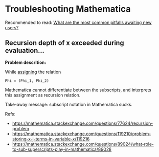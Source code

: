 # Troubleshooting Mathematica

Recommended to read:
[What are the most common pitfalls awaiting new users?][commont_pitfalls]



## Recursion depth of x exceeded during evaluation...

**Problem descrition:**

While [assigning][assignment] the relation
~~~~
Phi = (Phi_1, Phi_2)
~~~~
Mathematica cannot differentiate between the subscripts, and interprets this assignment as recursion
relation.

Take-away message: subscript notation in Mathematica sucks.

Refs:
- https://mathematica.stackexchange.com/questions/77624/recursion-problem
- https://mathematica.stackexchange.com/questions/119210/problem-storing-x-j-terms-in-variable-x/119216
- https://mathematica.stackexchange.com/questions/89024/what-role-to-sub-superscripts-play-in-mathematica/89028

[assignment]: http://reference.wolfram.com/language/guide/Assignments.html
[commont_pitfalls]: https://mathematica.stackexchange.com/questions/18393/what-are-the-most-common-pitfalls-awaiting-new-users
